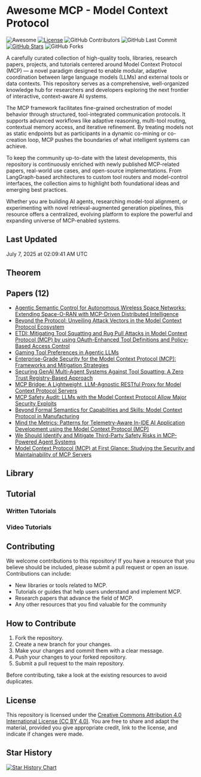 # Awesome MCP - Model Context Protocol 

![Awesome](https://awesome.re/badge.svg)
[![License](https://img.shields.io/badge/license-MIT-blue.svg)](LICENSE)
![GitHub Contributors](https://img.shields.io/github/contributors/gauravfs-14/awesome-mcp.svg)
![GitHub Last Commit](https://img.shields.io/github/last-commit/gauravfs-14/awesome-mcp.svg)
[![GitHub Stars](https://img.shields.io/github/stars/gauravfs-14/awesome-mcp.svg?style=social)](https://github.com/gauravfs-14/awesome-mcp)
![GitHub Forks](https://img.shields.io/github/forks/gauravfs-14/awesome-mcp.svg)

A carefully curated collection of high-quality tools, libraries, research papers, projects, and tutorials centered around Model Context Protocol (MCP) — a novel paradigm designed to enable modular, adaptive coordination between large language models (LLMs) and external tools or data contexts. This repository serves as a comprehensive, well-organized knowledge hub for researchers and developers exploring the next frontier of interactive, context-aware AI systems.

The MCP framework facilitates fine-grained orchestration of model behavior through structured, tool-integrated communication protocols. It supports advanced workflows like adaptive reasoning, multi-tool routing, contextual memory access, and iterative refinement. By treating models not as static endpoints but as participants in a dynamic co-mining or co-creation loop, MCP pushes the boundaries of what intelligent systems can achieve.

To keep the community up-to-date with the latest developments, this repository is continuously enriched with newly published MCP-related papers, real-world use cases, and open-source implementations. From LangGraph-based architectures to custom tool routers and model-control interfaces, the collection aims to highlight both foundational ideas and emerging best practices.

Whether you are building AI agents, researching model-tool alignment, or experimenting with novel retrieval-augmented generation pipelines, this resource offers a centralized, evolving platform to explore the powerful and expanding universe of MCP-enabled systems.

## Last Updated
July 7, 2025 at 02:09:41 AM UTC


## Theorem

## Papers (12)
- [Agentic Semantic Control for Autonomous Wireless Space Networks: Extending Space-O-RAN with MCP-Driven Distributed Intelligence](https://arxiv.org/abs/2506.10925)
- [Beyond the Protocol: Unveiling Attack Vectors in the Model Context Protocol Ecosystem](https://arxiv.org/abs/2506.02040)
- [ETDI: Mitigating Tool Squatting and Rug Pull Attacks in Model Context Protocol (MCP) by using OAuth-Enhanced Tool Definitions and Policy-Based Access Control](https://arxiv.org/abs/2506.01333)
- [Gaming Tool Preferences in Agentic LLMs](https://arxiv.org/abs/2505.18135)
- [Enterprise-Grade Security for the Model Context Protocol (MCP): Frameworks and Mitigation Strategies](https://arxiv.org/abs/2504.08623)
- [Securing GenAI Multi-Agent Systems Against Tool Squatting: A Zero Trust Registry-Based Approach](https://arxiv.org/abs/2504.19951)
- [MCP Bridge: A Lightweight, LLM-Agnostic RESTful Proxy for Model Context Protocol Servers](https://arxiv.org/abs/2504.08999)
- [MCP Safety Audit: LLMs with the Model Context Protocol Allow Major Security Exploits](https://arxiv.org/abs/2504.03767)
- [Beyond Formal Semantics for Capabilities and Skills: Model Context Protocol in Manufacturing](https://arxiv.org/abs/2506.11180)
- [Mind the Metrics: Patterns for Telemetry-Aware In-IDE AI Application Development using the Model Context Protocol (MCP)](https://arxiv.org/abs/2506.11019)
- [We Should Identify and Mitigate Third-Party Safety Risks in MCP-Powered Agent Systems](https://arxiv.org/abs/2506.13666)
- [Model Context Protocol (MCP) at First Glance: Studying the Security and Maintainability of MCP Servers](https://arxiv.org/abs/2506.13538)


## Library

## Tutorial

### Written Tutorials

### Video Tutorials

## Contributing

We welcome contributions to this repository! If you have a resource that you believe should be included, please submit a pull request or open an issue. Contributions can include:

- New libraries or tools related to MCP.
- Tutorials or guides that help users understand and implement MCP.
- Research papers that advance the field of MCP.
- Any other resources that you find valuable for the community

## How to Contribute

1. Fork the repository.
2. Create a new branch for your changes.
3. Make your changes and commit them with a clear message.
4. Push your changes to your forked repository.
5. Submit a pull request to the main repository.

Before contributing, take a look at the existing resources to avoid duplicates.

## License

This repository is licensed under the [Creative Commons Attribution 4.0 International License (CC BY 4.0)](LICENSE). You are free to share and adapt the material, provided you give appropriate credit, link to the license, and indicate if changes were made.

## Star History

[![Star History Chart](https://api.star-history.com/svg?repos=gauravfs-14/awesome-mcp)](https://star-history.com/#gauravfs-14/awesome-mcp&Date)
